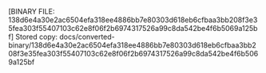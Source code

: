 [BINARY FILE: 138d6e4a30e2ac6504efa318ee4886bb7e80303d618eb6cfbaa3bb208f3e35fea303f55407103c62e8f06f2b6974317526a99c8da542be4f6b5069a125bf]
Stored copy: docs/converted-binary/138d6e4a30e2ac6504efa318ee4886bb7e80303d618eb6cfbaa3bb208f3e35fea303f55407103c62e8f06f2b6974317526a99c8da542be4f6b5069a125bf

